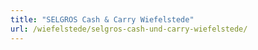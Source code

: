 ```yaml
---
title: "SELGROS Cash & Carry Wiefelstede"
url: /wiefelstede/selgros-cash-und-carry-wiefelstede/
---
```

